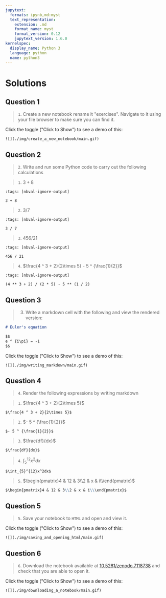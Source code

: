 ```yaml
---
jupytext:
  formats: ipynb,md:myst
  text_representation:
    extension: .md
    format_name: myst
    format_version: 0.12
    jupytext_version: 1.6.0
kernelspec:
  display_name: Python 3
  language: python
  name: python3
---
```


# Solutions

## Question 1

> `1`. Create a new notebook rename it "exercises". Navigate to it using your
> file browser to make sure you can find it.

Click the toggle ("Click to Show") to see a demo of this:

```{toggle}
![](./img/create_a_new_notebook/main.gif)
```

## Question 2

> `2`. Write and run some Python code to carry out the following calculations

> `1`. $3 + 8$

```{code-cell} ipython 3
:tags: [nbval-ignore-output]

3 + 8
```

> `2`. $3 / 7$

```{code-cell} ipython3
:tags: [nbval-ignore-output]

3 / 7
```

> `3`. $456 / 21$

```{code-cell} ipython3
:tags: [nbval-ignore-output]

456 / 21
```

> `4`. $\frac{4 ^ 3 + 2}{2\times 5} - 5 ^ {\frac{1}{2}}$

```{code-cell} ipython3
:tags: [nbval-ignore-output]

(4 ** 3 + 2) / (2 * 5) - 5 ** (1 / 2)
```

## Question 3

> 3. Write a markdown cell with the following and view the rendered version:

```md
# Euler's equation

$$
e ^ {i\pi} = -1
$$
```

Click the toggle ("Click to Show") to see a demo of this:

```{toggle}
![](./img/writing_markdown/main.gif)
```

## Question 4

> `4`. Render the following expressions by writing markdown

> `1`. $\frac{4 ^ 3 + 2}{2\times 5}$

```
$\frac{4 ^ 3 + 2}{2\times 5}$
```

> `2`. $- 5 ^ {\frac{1}{2}}$

```
$- 5 ^ {\frac{1}{2}}$
```

> `3`. $\frac{df}{dx}$

```
$\frac{df}{dx}$
```

> `4`. $\int_{5}^{12}x^2dx$

```
$\int_{5}^{12}x^2dx$
```

> `5`. $\begin{pmatrix}4 & 12 & 3\\2 & x & i\\\end{pmatrix}$

```md
$\begin{pmatrix}4 & 12 & 3\\2 & x & i\\\end{pmatrix}$
```

## Question 5

> `5`. Save your notebook to `HTML` and open and view it.

Click the toggle ("Click to Show") to see a demo of this:

```{toggle}
![](./img/saving_and_opening_html/main.gif)
```

## Question 6

> `6`. Download the notebook available at
  [10.5281/zenodo.7118738](https://zenodo.org/record/7118738/files/demo.ipynb?download=1) and
  check that you are able to open it.

Click the toggle ("Click to Show") to see a demo of this:

```{toggle}
![](./img/downloading_a_notebook/main.gif)
```
